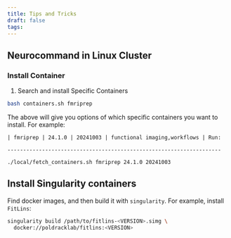 ```yaml
---
title: Tips and Tricks
draft: false
tags:
---
```

## Neurocommand in Linux Cluster

### Install Container
1. Search and install Specific Containers
```bash
bash containers.sh fmriprep
```
The above will give you options of which specific containers you want to install. For example:

```
| fmriprep | 24.1.0 | 20241003 | functional imaging,workflows | Run:

--------------------------------------------------------------------

./local/fetch_containers.sh fmriprep 24.1.0 20241003
```

## Install Singularity containers

Find docker images, and then build it with `singularity`. For example, install `FitLins`:

```bash
singularity build /path/to/fitlins-<VERSION>.simg \
  docker://poldracklab/fitlins:<VERSION>
```
